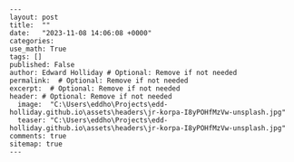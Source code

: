     ---
    layout: post
    title:  ""
    date:   "2023-11-08 14:06:08 +0000"
    categories: 
    use_math: True
    tags: []
    published: False
    author: Edward Holliday # Optional: Remove if not needed
    permalink:  # Optional: Remove if not needed
    excerpt:  # Optional: Remove if not needed
    header: # Optional: Remove if not needed
      image:  "C:\Users\eddho\Projects\edd-holliday.github.io\assets\headers\jr-korpa-I8yPOHfMzVw-unsplash.jpg"
      teaser: "C:\Users\eddho\Projects\edd-holliday.github.io\assets\headers\jr-korpa-I8yPOHfMzVw-unsplash.jpg"
    comments: true
    sitemap: true
    ---

